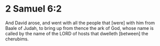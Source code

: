 # 2 Samuel 6:2

And David arose, and went with all the people that [were] with him from Baale of Judah, to bring up from thence the ark of God, whose name is called by the name of the LORD of hosts that dwelleth [between] the cherubims.